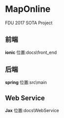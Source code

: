 # MapOnline
FDU 2017 SOTA Project

## 前端
**ionic**
位置:docs\front_end
## 后端
**spring**
位置:src\main
## Web Service
**Jax**
位置:docs\WebService
